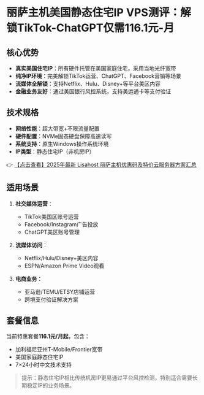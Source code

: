 # 丽萨主机美国静态住宅IP VPS测评：解锁TikTok-ChatGPT仅需116.1元-月

## 核心优势
- **真实美国住宅IP**：所有硬件托管在美国家庭住宅，采用当地光纤宽带
- **纯净IP环境**：完美解锁TikTok运营、ChatGPT、Facebook营销等场景
- **流媒体全解锁**：支持Netflix、Hulu、Disney+等平台美区内容
- **金融业务友好**：通过美国银行风控系统，支持美运通卡等支付验证

## 技术规格
- **网络性能**：超大带宽+不限流量配置
- **硬件配置**：NVMe固态硬盘保障高速读写
- **系统支持**：原生Windows操作系统环境
- **IP类型**：静态住宅IP（非机房IP）

👉 [【点击查看】2025年最新 Lisahost 丽萨主机优惠码及特价云服务器方案汇总](https://bit.ly/lisazhuji)

## 适用场景
1. **社交媒体运营**：
   - TikTok美国区账号运营
   - Facebook/Instagram广告投放
   - ChatGPT美区账号管理

2. **流媒体访问**：
   - Netflix/Hulu/Disney+美区内容
   - ESPN/Amazon Prime Video观看

3. **电商业务**：
   - 亚马逊/TEMU/ETSY店铺运营
   - 跨境支付验证解决方案

## 套餐信息
当前特惠套餐**116.1元/月起**，包含：
- 加利福尼亚州T-Mobile/Frontier宽带
- 美国家庭静态住宅IP
- 7×24小时中文技术支持

> 提示：静态住宅IP相比传统机房IP更易通过平台风控检测，特别适合需要长期稳定IP的业务场景。
